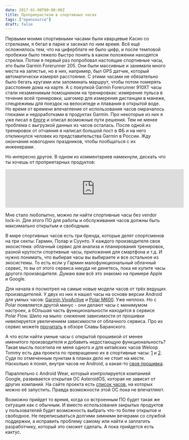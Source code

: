 ```yaml
---
date: 2017-01-08T00:00:00Z
title: Проприерастизм в спортивных часах
tags: ["opensource"]
draft: false
---
```


Первыми моими спортивными часами были кварцевые Касио со стрелками, я бегал в
парке и засекал по ним время. Всё ещё осложнялось тем, что на циферблате не
было цифр, и после темповой пробежки было тяжело быстро понять в каком
положении находятся стрелки. Потом я первый раз попробовал настоящие спортивные
часы, это были Garmin Forerunner 205. Они были массивные и занимали много места
на запястье, но в них, например, был GPS датчик, который автоматически измерял
расстояние. С этими часами не обязательно было бегать кругами или запоминать
маршрут, чтобы потом померять расстояние дома на карте. А с покупкой Garmin
Forerunner 910XT часы стали незаменимым помощником на тренировках: измерение
пульса в течение всей тренировки, шагомер для измерения дистанции в манеже,
спецрежимы для поездок на велосипеде и плавания в открытой воде. Но время от
времени впечатление от использования часов омрачалось глюками и недоработками в
продуктах Garmin. Про некоторые из них я уже писал в
[блоге](https://bronevichok.ru/blog/2015/12/24/garmin-bloatware.html) и описал
возможные пути решения. Тем не менее проблема с выгрузкой данных из часов
осталась. После одной из тренировок от отчаяния я написал большой пост в ФБ и
на него откликнулся человек из представительства Garmin в России. Жду окончания
новогодних праздников, чтобы пообщаться с их инженерами.

Но интересно другое. В одном из комментариев намекнули, дескать что ты
хочешь от проприетарных продуктов:

<iframe src="https://www.facebook.com/plugins/comment_embed.php?href=https%3A%2F%2Fwww.facebook.com%2Fthebronevichok%2Fposts%2F1545476788797520%3Fcomment_id%3D1545707615441104&include_parent=false" width="560" height="121" style="border:none;overflow:hidden" scrolling="no" frameborder="0" allowTransparency="true"></iframe>

Мне стало любопытно, можно ли найти спортивные часы без vendor lock-in. Для
этого ПО для работы и обслуживания часов должны быть максимально открытым и
свободным. <!--В самом деле, уже
[есть](https://blog.flameeyes.eu/tags/glucometers/) глюкометры с открытой
прошивкой, наверняка есть и часы.-->

В мире спортивных часов есть три бренда, которые делят спортсменов на три
секты: Гармин, Полар и Суунто. У каждого производителя своя экосистема:
облачный сервис для анализа и планирования тренировок, разной крутости
спортивные часы, приложения для смартфона и т.д. И нужно понимать, что выбирая
часы вы выбираете и все остальное из экосистемы. То есть если у Гармин
малофункциональный облачный сервис, то вы от этого сервиса никуда не денетесь,
пока не купите часы другого производителя. Думаю вам всё это знакомо на примере
Apple и Google.
 
Для начала я посмотрел на самые новые модели часов от трёх ведущих
производителей. У двух из них я нашел часы на основе версии Android для умных
часов: [Garmin VivoActive](https://buy.garmin.com/en-US/US/p/538374) и [Polar
M600](https://www.polar.com/us-en/products/sport/M600). Уже неплохо. Но
с Polar появляется другой минус - они делают часы с минимумом
настроек, а бОльшая часть функциональности находится в сервисе Polar Flow.
Шило на мыло: снижение зависимости от прошивки нивелируется увеличением
зависимости от облачного сервиса. Про их сервис можете
[прочитать](https://lifehacker.ru/2016/06/08/polar-vs-garmin/) в обзоре Славы
Баранского.

А что если найти умные часы с открытой прошивкой от менее именитого
производителя и добавить недостающую функциональность? Такая мысль посетила не
меня одного и для китайских часов Weloop Tommy есть два проекта по превращению
их в спортивные часы:
[1](https://hackaday.io/project/4510-open-source-sportsmart-watch) и
[2](https://hackaday.io/project/19182-open-source-sportsmart-watch-20). Судя по
отмеченным пунктам в планах дело не стоит на месте. Насколько я понял, внутри
часов не Android, а какая-то [своя
прошивка](https://github.com/ossw/ossw-firmware-s120).  

Параллельно с Android Wear, который контролируется компанией Google,
развивается открытая ОС AsteroidOS, которая не зависит от других компаний. На
сайте проекта есть [список часов](https://asteroidos.org/wiki/porting-status/),
на которых можно её запустить. Правда возможности этой ОС пока не впечатляют.

Возможно прийдет то время, когда cо встроенным ПО будет такая же ситуация как с
обычным.  И вместо использования закрытых продуктов у пользователей будет
возможность выбрать что-то более открытое и свободное. Не переписываться
долгими зимними вечерами со службой поддержки, а исправить проблему самому или
найти и заплатить разработчику, который это сможет сделать. А пока прийдется
есть кактус.

